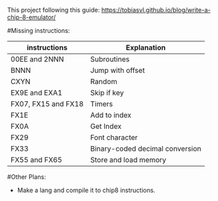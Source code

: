 This project following this guide: https://tobiasvl.github.io/blog/write-a-chip-8-emulator/

#Missing instructions:

| instructions | Explanation |
| -------------- | --------------- |
| 00EE and 2NNN | Subroutines |  
| BNNN | Jump with offset |
| CXYN | Random |
| EX9E and EXA1| Skip if key |
| FX07, FX15 and FX18 | Timers |
| FX1E | Add to index |
| FX0A | Get Index |
| FX29 | Font character |
| FX33 | Binary-coded decimal conversion |
| FX55 and FX65 | Store and load memory |

#Other Plans:
- Make a lang and compile it to chip8 instructions.
